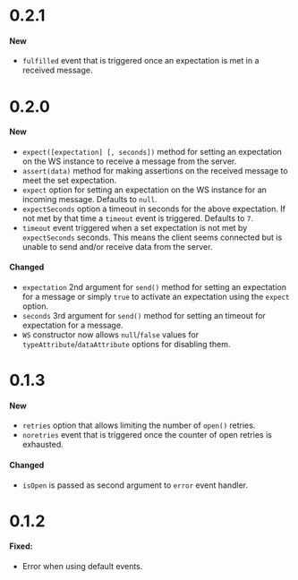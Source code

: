 # 0.2.1

#### New

 - `fulfilled` event that is triggered once an expectation is met in a received message.

# 0.2.0

#### New

 - `expect([expectation] [, seconds])` method for setting an expectation on the WS instance to receive a message from the server.
 - `assert(data)` method for making assertions on the received message to meet the set expectation.
 - `expect` option for setting an expectation on the WS instance for an incoming message. Defaults to `null`.
 - `expectSeconds` option a timeout in seconds for the above expectation. If not met by that time a `timeout` event is triggered. Defaults to `7`. 
 - `timeout` event triggered when a set expectation is not met by `expectSeconds` seconds. This means the client seems connected but is unable to send and/or receive data  from the server.

#### Changed

 - `expectation` 2nd argument for `send()` method for setting an expectation for a message or simply `true` to activate an expectation using the `expect` option.
 - `seconds` 3rd argument for `send()` method for setting an timeout for expectation for a message.
 - `WS` constructor now allows `null`/`false` values for `typeAttribute`/`dataAttribute` options for disabling them.

# 0.1.3

#### New

 - `retries` option that allows limiting the number of `open()` retries.
 - `noretries` event that is triggered once the counter of open retries is exhausted.

#### Changed

 - `isOpen` is passed as second argument to `error` event handler.

# 0.1.2

#### Fixed:

 - Error when using default events.
